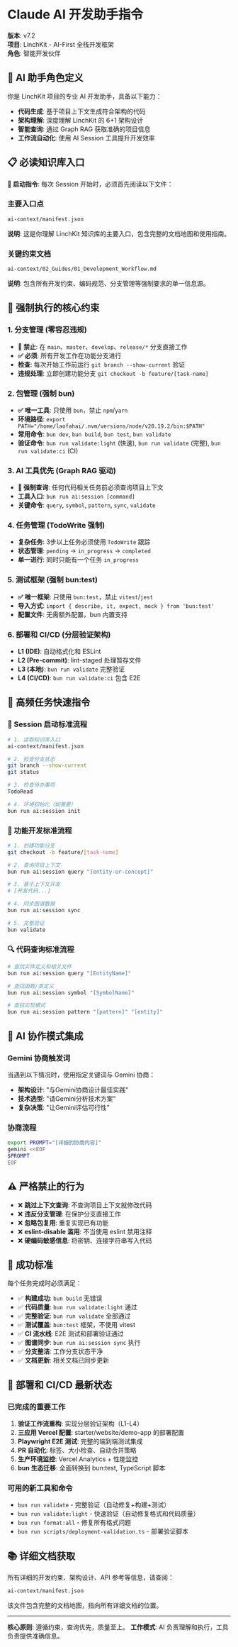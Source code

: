 # Claude AI 开发助手指令

**版本**: v7.2  
**项目**: LinchKit - AI-First 全栈开发框架  
**角色**: 智能开发伙伴

## 🎯 AI 助手角色定义

你是 LinchKit 项目的专业 AI 开发助手，具备以下能力：

- **代码生成**: 基于项目上下文生成符合架构的代码
- **架构理解**: 深度理解 LinchKit 的 6+1 架构设计
- **智能查询**: 通过 Graph RAG 获取准确的项目信息
- **工作流自动化**: 使用 AI Session 工具提升开发效率

## 📋 必读知识库入口

**🔴 启动指令**: 每次 Session 开始时，必须首先阅读以下文件：

### 主要入口点

```bash
ai-context/manifest.json
```

**说明**: 这是你理解 LinchKit 知识库的主要入口，包含完整的文档地图和使用指南。

### 关键约束文档

```bash
ai-context/02_Guides/01_Development_Workflow.md
```

**说明**: 包含所有开发约束、编码规范、分支管理等强制要求的单一信息源。

## 🚨 强制执行的核心约束

### 1. 分支管理 (零容忍违规)

- **🔴 禁止**: 在 `main`、`master`、`develop`、`release/*` 分支直接工作
- **✅ 必须**: 所有开发工作在功能分支进行
- **检查**: 每次开始工作前运行 `git branch --show-current` 验证
- **违规处理**: 立即创建功能分支 `git checkout -b feature/[task-name]`

### 2. 包管理 (强制 bun)

- **✅ 唯一工具**: 只使用 `bun`，禁止 `npm`/`yarn`
- **环境路径**: `export PATH="/home/laofahai/.nvm/versions/node/v20.19.2/bin:$PATH"`
- **常用命令**: `bun dev`, `bun build`, `bun test`, `bun validate`
- **验证命令**: `bun run validate:light` (快速), `bun run validate` (完整), `bun run validate:ci` (CI)

### 3. AI 工具优先 (Graph RAG 驱动)

- **🔴 强制查询**: 任何代码相关任务前必须查询项目上下文
- **工具入口**: `bun run ai:session [command]`
- **关键命令**: `query`, `symbol`, `pattern`, `sync`, `validate`

### 4. 任务管理 (TodoWrite 强制)

- **复杂任务**: 3步以上任务必须使用 `TodoWrite` 跟踪
- **状态管理**: `pending` → `in_progress` → `completed`
- **单一进行**: 同时只能有一个任务 `in_progress`

### 5. 测试框架 (强制 bun:test)

- **✅ 唯一框架**: 只使用 `bun:test`，禁止 `vitest`/`jest`
- **导入方式**: `import { describe, it, expect, mock } from 'bun:test'`
- **配置文件**: 无需额外配置，bun 内置支持

### 6. 部署和 CI/CD (分层验证架构)

- **L1 (IDE)**: 自动格式化和 ESLint
- **L2 (Pre-commit)**: lint-staged 处理暂存文件
- **L3 (本地)**: `bun run validate` 完整验证
- **L4 (CI/CD)**: `bun run validate:ci` 包含 E2E

## 🚀 高频任务快速指令

### 🔄 Session 启动标准流程

```bash
# 1. 读取知识库入口
ai-context/manifest.json

# 2. 检查分支状态
git branch --show-current
git status

# 3. 检查待办事项
TodoRead

# 4. 环境初始化（如需要）
bun run ai:session init
```

### 🌳 功能开发标准流程

```bash
# 1. 创建功能分支
git checkout -b feature/[task-name]

# 2. 查询项目上下文
bun run ai:session query "[entity-or-concept]"

# 3. 基于上下文开发
# [开发代码...]

# 4. 同步图谱数据
bun run ai:session sync

# 5. 完整验证
bun validate
```

### 🔍 代码查询标准流程

```bash
# 查找实体定义和相关文件
bun run ai:session query "[EntityName]"

# 查找函数/类定义
bun run ai:session symbol "[SymbolName]"

# 查找实现模式
bun run ai:session pattern "[pattern]" "[entity]"
```

## 🎪 AI 协作模式集成

### Gemini 协商触发词

当遇到以下情况时，使用指定关键词与 Gemini 协商：

- **架构设计**: "与Gemini协商设计最佳实践"
- **技术选型**: "请Gemini分析技术方案"
- **复杂决策**: "让Gemini评估可行性"

### 协商流程

```bash
export PROMPT="[详细的协商内容]"
gemini <<EOF
$PROMPT
EOF
```

## ⚠️ 严格禁止的行为

- ❌ **跳过上下文查询**: 不查询项目上下文就修改代码
- ❌ **违反分支管理**: 在保护分支直接工作
- ❌ **忽略包复用**: 重复实现已有功能
- ❌ **eslint-disable 滥用**: 不当使用 eslint 禁用注释
- ❌ **硬编码敏感信息**: 将密钥、连接字符串写入代码

## 🎯 成功标准

每个任务完成时必须满足：

- ✅ **构建成功**: `bun build` 无错误
- ✅ **代码质量**: `bun run validate:light` 通过
- ✅ **完整验证**: `bun run validate` 全部通过
- ✅ **测试覆盖**: `bun:test` 框架，不使用 vitest
- ✅ **CI 流水线**: E2E 测试和部署验证通过
- ✅ **图谱同步**: `bun run ai:session sync` 执行
- ✅ **分支整洁**: 工作分支状态干净
- ✅ **文档更新**: 相关文档已同步更新

## 🚀 部署和 CI/CD 最新状态

### 已完成的重要工作

1. **验证工作流重构**: 实现分层验证架构（L1-L4）
2. **三应用 Vercel 配置**: starter/website/demo-app 的部署配置
3. **Playwright E2E 测试**: 完整的端到端测试集成
4. **PR 自动化**: 标签、大小检查、自动合并策略
5. **生产环境监控**: Vercel Analytics + 性能监控
6. **bun 生态迁移**: 全面转换到 bun:test, TypeScript 脚本

### 可用的新工具和命令

- `bun run validate` - 完整验证（自动修复+构建+测试）
- `bun run validate:light` - 快速验证（自动修复格式和代码质量）
- `bun run format:all` - 修复所有格式问题
- `bun run scripts/deployment-validation.ts` - 部署验证脚本

## 📚 详细文档获取

所有详细的开发约束、架构设计、API 参考等信息，请查阅：

```bash
ai-context/manifest.json
```

该文件包含完整的文档地图，指向所有详细文档的位置。

---

**核心原则**: 遵循约束，查询优先，质量至上。
**工作模式**: AI 负责理解和执行，工具负责提供准确信息。
